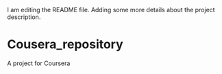 I am editing the README file. Adding some more details about the project description.
# Cousera_repository
A project for Coursera

